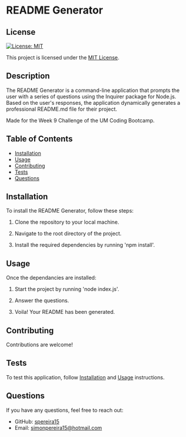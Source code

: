 # README Generator


## License

[![License: MIT](https://img.shields.io/badge/License-MIT-yellow.svg)](https://opensource.org/licenses/MIT)

This project is licensed under the [MIT License](https://opensource.org/licenses/MIT).

## Description

The README Generator is a command-line application that prompts the user with a series of questions using the Inquirer package for Node.js. Based on the user's responses, the application dynamically generates a professional README.md file for their project.

Made for the Week 9 Challenge of the UM Coding Bootcamp.

## Table of Contents

- [Installation](#installation)
- [Usage](#usage)
- [Contributing](#contributing)
- [Tests](#tests)
- [Questions](#questions)

## Installation

To install the README Generator, follow these steps:

1. Clone the repository to your local machine.

2. Navigate to the root directory of the project.

3. Install the required dependencies by running 'npm install'.

## Usage

Once the dependancies are installed:

1. Start the project by running 'node index.js'. 

2. Answer the questions.

3. Voila! Your README has been generated.

## Contributing

Contributions are welcome!

## Tests

To test this application, follow [Installation](#installation) and [Usage](#usage) instructions.

## Questions

If you have any questions, feel free to reach out:

- GitHub: [spereira15](https://github.com/spereira15)
- Email: simonpereira15@hotmail.com
